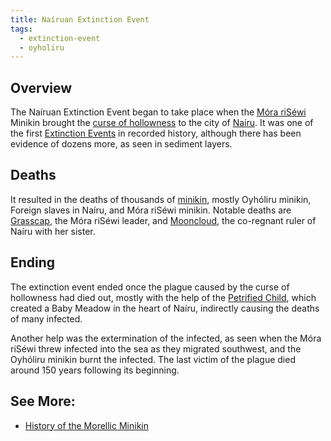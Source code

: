 ```yaml
---
title: Naíruan Extinction Event
tags:
  - extinction-event
  - oyholiru
---
```

## Overview
The Naíruan Extinction Event began to take place when the [Móra riSéwi](groups/mora-risewi-tribe.md) Minikin brought the [curse of hollowness](phenomena/curses/hollowness) to the city of [Naíru](locations/nairu.md). It was one of the first [Extinction Events](extinction-event/extinction-events.md) in recorded history, although there has been evidence of dozens more, as seen in sediment layers.

## Deaths
It resulted in the deaths of thousands of [minikin](species/fauna/minikin.md), mostly Oyhóliru minikin, Foreign slaves in Naíru, and Móra riSéwi minikin. Notable deaths are [Grasscap](characters/grasscap.md), the Móra riSéwi leader, and [Mooncloud](characters/mooncloud.md), the co-regnant ruler of Naíru with her sister.

## Ending
The extinction event ended once the plague caused by the curse of hollowness had died out, mostly with the help of the [Petrified Child](deities/the-petrified-child.md), which created a Baby Meadow in the heart of Naíru, indirectly causing the deaths of many infected.

Another help was the extermination of the infected, as seen when the Móra riSéwi threw infected into the sea as they migrated southwest, and the Oyhóliru minikin burnt the infected. The last victim of the plague died around 150 years following its beginning.

## See More:
- [History of the Morellic Minikin](lore/morellic-history.md)